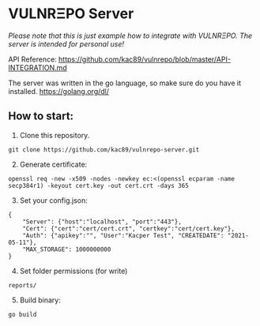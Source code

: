 # VULNRΞPO Server

*Please note that this is just example how to integrate with VULNRΞPO. The server is intended for personal use!*

API Reference: https://github.com/kac89/vulnrepo/blob/master/API-INTEGRATION.md

The server was written in the go language, so make sure do you have it installed. https://golang.org/dl/

## How to start:

1. Clone this repository.
```
git clone https://github.com/kac89/vulnrepo-server.git
```

2. Generate certificate:
```
openssl req -new -x509 -nodes -newkey ec:<(openssl ecparam -name secp384r1) -keyout cert.key -out cert.crt -days 365
```

3. Set your config.json:
```
{
    "Server": {"host":"localhost", "port":"443"},
    "Cert": {"cert":"cert/cert.crt", "certkey":"cert/cert.key"},
    "Auth": {"apikey":"", "User":"Kacper Test", "CREATEDATE": "2021-05-11"},
    "MAX_STORAGE": 1000000000
}
```

4. Set folder permissions (for write) 
```
reports/
```

5. Build binary:
```
go build
```